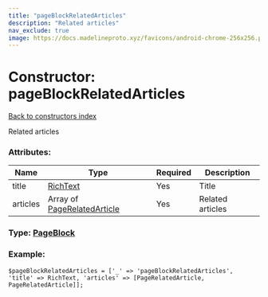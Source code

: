 ```yaml
---
title: "pageBlockRelatedArticles"
description: "Related articles"
nav_exclude: true
image: https://docs.madelineproto.xyz/favicons/android-chrome-256x256.png
---
```

# Constructor: pageBlockRelatedArticles  
[Back to constructors index](/API_docs/constructors/index.html)



Related articles

### Attributes:

| Name     |    Type       | Required | Description |
|----------|---------------|----------|-------------|
|title|[RichText](/API_docs/types/RichText.html) | Yes|Title|
|articles|Array of [PageRelatedArticle](/API_docs/types/PageRelatedArticle.html) | Yes|Related articles|



### Type: [PageBlock](/API_docs/types/PageBlock.html)


### Example:

```
$pageBlockRelatedArticles = ['_' => 'pageBlockRelatedArticles', 'title' => RichText, 'articles' => [PageRelatedArticle, PageRelatedArticle]];
```  
